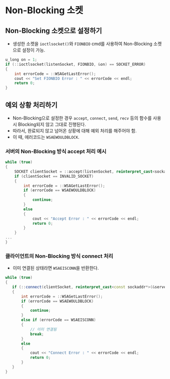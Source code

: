 # Non-Blocking 소켓
## Non-Blocking 소켓으로 설정하기
- 생성한 소켓을 `ioctlsocket()`와 `FIONBIO` cmd를 사용하여 Non-Blocking 소켓으로 설정이 가능.
```c++
u_long on = 1;
if (::ioctlsocket(listenSocket, FIONBIO, &on) == SOCKET_ERROR)
{
    int errorCode = ::WSAGetLastError();
    cout << "Set FIONBIO Error : " << errorCode << endl;
    return 0;
}
```
## 예외 상황 처리하기
- Non-Blocking으로 설정한 경우 `accept`, `connect`, `send`, `recv` 등의 함수를 사용시 Blocking되지 않고 그대로 진행된다.
- 따라서, 완료되지 않고 넘어온 상황에 대해 예외 처리를 해주어야 함.
- 이 때, 에러코드는 `WSAEWOULDBLOCK`.
### 서버의 Non-Blocking 방식 accept 처리 예시
```c++
while (true)
{
    SOCKET clientSocket = ::accept(listenSocket, reinterpret_cast<sockaddr*>(&clientAddr), &addrLen);
    if (clientSocket == INVALID_SOCKET)
    {
        int errorCode = ::WSAGetLastError();
        if (errorCode == WSAEWOULDBLOCK)
        {
            continue;
        }
        else
        {
            cout << "Accept Error : " << errorCode << endl;
            return 0;
        }
    }
...
}
```
### 클라이언트의 Non-Blocking 방식 connect 처리
- 이미 연결된 상태라면 `WSAEISCONN`을 반환한다.
```c++
while (true)
{
   if (::connect(clientSocket, reinterpret_cast<const sockaddr*>(&serverAddr), sizeof(serverAddr)) == SOCKET_ERROR)
   {
       int errorCode = ::WSAGetLastError();
       if (errorCode == WSAEWOULDBLOCK)
       {
           continue;
       }
       else if (errorCode == WSAEISCONN)
       {
           // 이미 연결됨
           break;
       }
       else
       {
           cout << "Connect Error : " << errorCode << endl;
           return 0;
       }
   }
}
```
